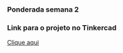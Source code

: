 ### Ponderada semana 2

### Link para o projeto no Tinkercad

[Clique aqui](https://www.tinkercad.com/things/7u5QnixuSj1-funky-rottis/editel?returnTo=https%3A%2F%2Fwww.tinkercad.com%2Fdashboard%2Fdesigns%2Fcircuits)